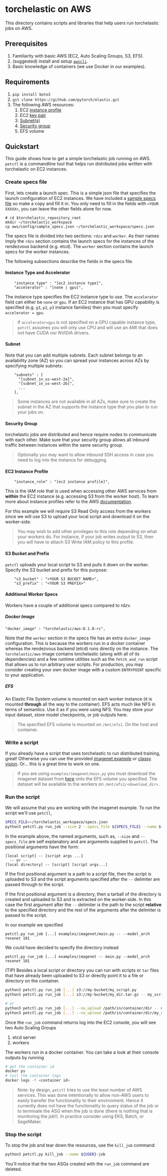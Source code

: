 # torchelastic on AWS
This directory contains scripts and libraries that help users run torchelastic
jobs on AWS.

## Prerequisites

1. Familiarity with basic AWS (EC2, Auto Scaling Groups, S3, EFS).
2. (suggested) install and setup [`awscli`](https://docs.aws.amazon.com/cli/latest/userguide/cli-chap-install.html).
3. Basic knowledge of containers (we use Docker in our examples).

## Requirements

1. `pip install boto3`
2. `git clone https://github.com/pytorch/elastic.git`
3. The following AWS resources:
    1. EC2 [instance profile](https://docs.aws.amazon.com/IAM/latest/UserGuide/id_roles_use_switch-role-ec2_instance-profiles.html)
    2. EC2 [key pair](https://docs.aws.amazon.com/AWSEC2/latest/UserGuide/ec2-key-pairs.html)
    3. [Subnet(s)](https://docs.aws.amazon.com/vpc/latest/userguide/default-vpc.html#create-default-subnet)
    4. [Security group](https://docs.aws.amazon.com/vpc/latest/userguide/VPC_SecurityGroups.html#DefaultSecurityGroup)
    5. EFS volume


## Quickstart

This guide shows how to get a simple torchelastic job running on AWS. `petctl`
is a commandline tool that helps run distributed jobs written with torchelastic
on EC2 instances.

### Create specs file
First, lets create a launch spec. This is a simple json file that specifies
the launch configuration of EC2 instances. We have included a
[sample specs file](config/sample_specs.json) so make a copy and fill it in.
You only need to fill in the fields with `<YOUR XXXXX>`, you can leave the other
fields alone for now.

```
# cd $torchelastic_repository_root
mkdir ~/torchelastic_workspace
cp aws/config/sample_specs.json ~/torchelastic_workspace/specs.json
```

The specs file is divided into two sections: `rdzv` and `worker`. As their names
imply the `rdzv` section contains the launch specs for the instances
of the rendezvous backend (e.g. etcd). The `worker` section contains the launch
specs for the worker instances.

The following subsections describe the fields in the specs file.

#### Instance Type and Accelerator
```
    "instance_type" : "[ec2 instance type]",
    "accelerator" : "[none | gpu]",
```
The instance type specifies the EC2 instance type to use. The `accelerator`
field can either be `none` or `gpu`. If an EC2 instance that has GPU capability
is specified (e.g. `g3`, `p2`, `p3` instance families) then you must specify
`accelerator = gpu`. 

> If `accelerator=gpu` is not specified on a GPU capable instance type,
`petctl` assumes you will only use CPU and will use an AMI that does not have
CUDA nor NVIDIA drivers.

#### Subnet
Note that you can add multiple subnets. Each subnet belongs to an availability zone (AZ)
so you can spread your instances across AZs by specifying multiple subnets:

```
    "subnets" : [
      "[subnet_in_us-west-2a]",
      "[subnet_in_us-west-2b]",
      ...
    ],
```
> Some instances are not available in all AZs, make sure to create the subnet
in the AZ that supports the instance type that you plan to run your jobs on.

#### Security Group
torchelastic jobs are distributed and hence require nodes to communicate with each
other. Make sure that your security group allows all inbound traffic between
instances within the same security group.
> Optionally you may want to allow inbound SSH access in case you need to log
into the instance for debugging.

#### EC2 Instance Profile
```
    "instance_role" : "[ec2 instance profile]",
```
This is the IAM role that is used when accessing other AWS services from **within**
the EC2 instance (e.g. accessing S3 from the worker host). To learn more about
instance profiles refer to the
AWS [documentation](https://docs.aws.amazon.com/IAM/latest/UserGuide/id_roles_use_switch-role-ec2_instance-profiles.html).

For this example we will require S3 Read Only access from the workers since
we will use S3 to upload your local script and download it on the worker-side.

> You may wish to add other privileges to this role depending on what your workers
do. For instance, if your job writes output to S3, then you will have to attach
S3 Write IAM policy to this profile.

#### S3 Bucket and Prefix
`petctl` uploads your local script to S3 and pulls it down on the worker.
Specify the S3 bucket and prefix for this purpose:
```
    "s3_bucket" : "<YOUR S3 BUCKET NAME>",
    "s3_prefix" : "<YOUR S3 PREFIX>"
```

#### Additional Worker Specs
Workers have a couple of additional specs compared to rdzv.

##### Docker Image
```
"docker_image" : "torchelastic/aws:0.1.0-rc",
```

Note that the `worker` section in the specs file has an extra `docker_image`
configuration. This is because the workers run in a docker container whereas
the rendezvous backend (etcd) runs directly on the instance. The
`torchelastic/aws` image contains torchelastic (along with all of its dependencies)
and a few runtime utilities such as the `fetch_and_run` script that allows us
to run arbitrary user scripts. For production, you may consider creating your
own docker image with a custom `ENTRYPOINT` specific to your application.

##### EFS
An Elastic File System volume is mounted on each
worker instance (it is mounted **through** all the way to the container).
EFS acts much like NFS in terms of semantics. Use it as if you were using NFS.
You may store your input dataset, store model checkpoints, or job outputs here.

> The specified EFS volume is mounted on `/mnt/efs1`. On the host and container.


### Write a script
If you already have a script that uses torchelastic to run distributed training,
great! Otherwise you can use the provided [imagenet example](../examples/imagenet/main.py)
or [classy vision](../examples/classy_vision/main.py). Or... this is a great time to work on one.

> If you are using `examples/imagenet/main.py` you must download the imagenet
dataset from [here](http://image-net.org/download) onto the EFS volume you specified.
The dataset will be available to the workers on `/mnt/efs1/<download_dir>`.

### Run the script

We will assume that you are working with the imagenet example.
To run the script we'll use `petctl`,

``` bash
SPECS_FILE=~/torchelastic_workspace/specs.json
python3 petctl.py run_job --size 2 --specs_file ${SPECS_FILE} --name ${USER}-job examples/imagenet/main.py -- model-arch resnet101
```

In the example above, the named arguments, such as, `--size` and `--specs_file` are 
self explanatory and are arguments supplied to `petctl`. The positional arguments have the form:

```
[local script] -- [script args ...]
  -- or -- 
[local directory] -- [script] [script args...]
```

If the first positional argument is a path to a script file, then the script
is uploaded to S3 and the script arguments specified after the `--` delimiter
are passed through to the script.

If the first positional argument is a directory, then a tarball of the directory
is created and uploaded to S3 and is extracted on the worker-side. In this case
the first argument after the `--` delimiter is the path to the script **relative** to the
specified directory and the rest of the arguments after the delimiter is passed 
to the script.

In our example we specified
```
petctl.py run_job [...] examples/imagenet/main.py -- --model_arch resenet 101
```

We could have decided to specify the directory instead
```
petctl.py run_job [...] examples/imagenet -- main.py --model_arch resenet 101
```

(TIP) Besides a local script or directory you can run with scripts or `tar` files
that have already been uploaded to S3 or directly point it to a file or directory
on the container.
``` bash
python3 petctl.py run_job [...] s3://my-bucket/my_script.py
python3 petctl.py run_job [...] s3://my-bucket/my_dir.tar.gz -- my_script.py

# or
python3 petctl.py run_job [...] --no_upload /path/in/container/dir -- my_script.py
python3 petctl.py run_job [...] --no_upload /path/in/container/dir/my_script.py
```

Once the `run_job` command returns log into the EC2 console, you will see two
Auto Scaling Groups
1. etcd server 
2. workers

The workers run in a docker container. You can take a look at their console outputs by running

``` bash
# get the container id
docker ps
# tail the container logs
docker logs -f <container id>
```
> Note: by design, `petctl` tries to use the least number of AWS services. This
was done intentionally to allow non-AWS users to easily transfer the functionality
to their environment. Hence it currently does not have the functionality to query
status of the job or to terminate the ASG when the job is done (there is nothing
that is monitoring the job!). In practice consider using EKS, Batch, or SageMaker.

### Stop the script
To stop the job and tear down the resources, use the `kill_job` command:

``` bash
python3 petctl.py kill_job --name ${USER}-job
```

You'll notice that the two ASGs created with the `run_job` command are deleted.
